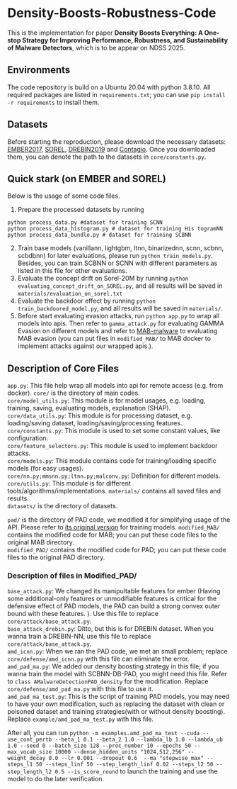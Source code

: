 # Density-Boosts-Robustness-Code
This is the implementation for paper **Density Boosts Everything: A One-stop Strategy for Improving Performance, Robustness, and Sustainability of Malware Detectors**, which is to be appear on NDSS 2025.

## Environments
The code repository is build on a Ubuntu 20.04 with python 3.8.10. 
All required packages are listed in `requirements.txt`; you can use `pip install -r requirements` to install them.

## Datasets
Before starting the reproduction, please download the necessary datasets: [EMBER2017](https://github.com/elastic/ember/tree/d97a0b523de02f3fe5ea6089d080abacab6ee931), [SOREL](https://github.com/sophos/SOREL-20M), [DREBIN2019](https://github.com/s2labres/transcendent-release) and [Contagio](https://contagiodump.blogspot.com/2013/03/16800-clean-and-11960-malicious-files.html). Once you downloaded them, you can denote the path to the datasets in `core/constants.py`.

## Quick stark (on EMBER and SOREL)
Below is the usage of some code files.
1. Prepare the processed datasets by running
```
python process_data.py #dataset for training SCNN
python process_data_histogram.py # dataset for training His togramNN
python process_data_bundle.py # dataset for training SCBNN
```
2. Train base models (vanillann, lightgbm, ltnn, binarizednn, scnn, scbnn, scbdbnn) for later evaluations, please run `python train_models.py`. Besides, you can train SCBNN or SCNN with different parameters as listed in this file for other evaluations.
4. Evaluate the concept drift on Sorel-20M by running `python evaluating_concept_drift_on_SOREL.py`, and all results will be saved in `materials/evaluation_on_sorel.txt`
5. Evaluate the backdoor effect by running `python train_backdoored_model.py`, and all results will be saved in `materials/`.
6. Before start evaluating evasion attacks, run `python app.py` to wrap all models into apis. Then refer to `gamma_attack.py` for evaluating GAMMA Evasion on different models and refer to [MAB-malware](https://github.com/weisong-ucr/MAB-malware) to evaluating MAB evasion (you can put files in `modified_MAB/`  to MAB docker to implement attacks against our wrapped apis.).



## Description of Core Files
`app.py`: This file help wrap all models into api for remote access (e.g. from docker).
`core/` is the directory of main codes.  
`core/model_utils.py`: This module is for model usages, e.g. loading, training, saving, evaluating models, explanation (SHAP).  
`core/data_utils.py`: This module is for processing dataset, e.g. loading/saving dataset, loading/saving/processing features.   
`core/constants.py`: This module is used to set some constant values, like configuration.  
`core/feature_selectors.py`: This module is used to implement backdoor attacks.  
`core/models.py`: This module contains code for training/loading specific models (for easy usages).  
`core/nn.py;mmsnn.py;ltnn.py;malconv.py`: Definition for different models.  
`core/utils.py`: This module is for different tools/algorithms/implementations. 
`materials/` contains all saved files and results.  
`datasets/` is the directory of datasets. 

`pad/` is the directory of PAD code, we modified it for simplifying usage of the API. Please refer to [its original version](https://github.com/deqangss/pad4amd) for training models.
`modified_MAB/` contains the modified code for MAB; you can put these code files to the original MAB directory.  
`modified_PAD/` contains the modified code for PAD; you can put these code files to the original PAD directory.  


### Description of files in Modified_PAD/
`base_attack.py`: We changed its manipultable features for ember (Having some additional-only features or unmodifiable features is critical for the defensive effect of PAD models, the PAD can build a strong convex outer bound with these features. ).  Use this file to replace `core/attack/base_attack.py`.  
`base_attack_drebin.py`: Ditto, but this is for DREBIN dataset. When you wanna train a DREBIN-NN, use this file to replace `core/attack/base_attack.py`.   
`amd_icnn.py`: When we ran the PAD code, we met an small problem; replace `core/defense/amd_icnn.py` with this file can eliminate the error.  
`amd_pad_ma.py`: We added our density boosting strategy in this file; if you wanna train the model with SCBNN-DB-PAD, you might need this file. Refer to `class AMalwareDetectionPAD_density` for the modification. Replace `core/defense/amd_pad_ma.py` with this file to use it.  
`amd_pad_ma_test.py`: This is the script of training PAD models, you may need to have your own modification, such as replacing the dataset with clean or poisoned dataset and training strategies(with or without density boosting). Replace `example/amd_pad_ma_test.py` with this file. 

After all, you can run `python -m examples.amd_pad_ma_test --cuda --use_cont_pertb --beta_1 0.1 --beta_2 1.0 --lambda_lb 1.0 --lambda_ub 1.0 --seed 0 --batch_size 128 --proc_number 10 --epochs 50 --max_vocab_size 10000 --dense_hidden_units "1024,512,256" --weight_decay 0.0 --lr 0.001 --dropout 0.6  --ma "stepwise_max" --steps_l1 50 --steps_linf 50 --step_length_linf 0.02 --steps_l2 50 --step_length_l2 0.5 --is_score_round` to launch the training and use the model to do the later verification. 





      
